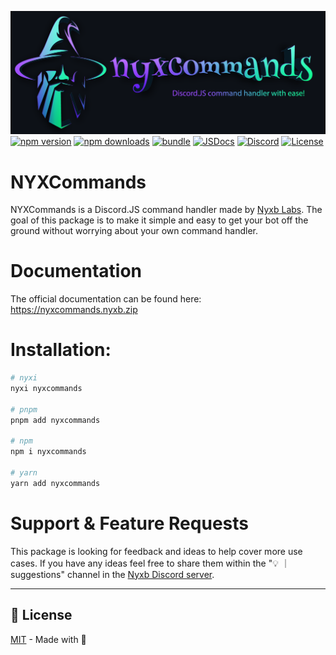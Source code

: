 [![cover][cover-src]][cover-href]
[![npm version][npm-version-src]][npm-version-href] 
[![npm downloads][npm-downloads-src]][npm-downloads-href] 
[![bundle][bundle-src]][bundle-href] [![JSDocs][jsdocs-src]][jsdocs-href]
 [![Discord][discord-src]][discord-href]
[![License][license-src]][license-href]

# NYXCommands

NYXCommands is a Discord.JS command handler made by [Nyxb Labs](https://nyxb.zip). The goal of this package is to make it simple and easy to get your bot off the ground without worrying about your own command handler.

# Documentation

The official documentation can be found here: https://nyxcommands.nyxb.zip

# Installation:

```bash
# nyxi
nyxi nyxcommands

# pnpm
pnpm add nyxcommands

# npm
npm i nyxcommands

# yarn
yarn add nyxcommands
```

# Support & Feature Requests

This package is looking for feedback and ideas to help cover more use cases. If you have any ideas feel free to share them within the "💡 ｜ suggestions" channel in the [Nyxb Discord server](http://chat.nyxb.zip).

---

## 📜 License

[MIT](./LICENSE) - Made with 💙

<!-- Badges -->

[npm-version-src]: https://img.shields.io/npm/v/nyxcommands?style=flat&colorA=18181B&colorB=14F195
[npm-version-href]: https://npmjs.com/package/nyxcommands
[npm-downloads-src]: https://img.shields.io/npm/dm/nyxcommands?style=flat&colorA=18181B&colorB=14F195
[npm-downloads-href]: https://npmjs.com/package/nyxcommands
[bundle-src]: https://img.shields.io/bundlephobia/minzip/nyxcommands?style=flat&colorA=18181B&colorB=14F195
[bundle-href]: https://bundlephobia.com/result?p=nyxcommands
[jsdocs-src]: https://img.shields.io/badge/jsDocs.io-reference-18181B?style=flat&colorA=18181B&colorB=14F195
[jsdocs-href]: https://www.jsdocs.io/package/nyxcommands
[discord-src]: https://img.shields.io/badge/chat-discord-dicord?style=flat&colorA=18181B&colorB=14F195&logo=discord
 [discord-href]: https://www.chat.nyxb.zip
[license-src]: https://img.shields.io/github/license/nyxblabs/nyxcommands.svg?style=flat&colorA=18181B&colorB=14F195
[license-href]: https://github.com/nyxblabs/nyxcommands/blob/main/LICENSE

<!-- Cover -->
[cover-src]: https://raw.githubusercontent.com/nyxblabs/nyxcommands/master/.github/assets/cover-github-nyxcommands.png
[cover-href]: https://💻nyxb.ws
